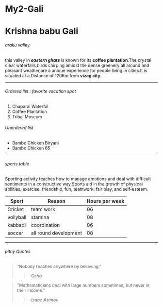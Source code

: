# My2-Gali

# Krishna babu Gali 

###### araku valley

this valley in ***eastern ghats*** is known for its **coffee plantation**.The crystal clear waterfalls,birds chirping amidst the dense greenery all around and pleasant weather,are a unique experience for people living in cities.It is situated at a Distance of 120Km from **vizag city**.

***************************************************

###### Ordered list : favorite vacation spot 

1. Chaparai Waterfal
2. Coffee Plantation
3. Tribal Museum

###### Unordered list

* Bambo Chicken Biryani
* Bambo Chicken 65

******************************************************************

###### sports table

Sporting activity teaches how to manage emotions and deal with difficult sentiments in a constructive way.Sports aid in the growth of physical abilities, exercise, friendship, fun, teamwork, fair play, and self-esteem.

| Sport     |      Reason          |  Hours per week  |
|   ------- |  ------------        |    -------       |
|Cricket    |team work             |      06          |
|vollyball  |stamina               |      08          |
|kabbadi    |coordination          |      06          |
|soccer     |all round development |      08          |

***********************************************************************

###### pithy Quotes

> “Nobody reaches anywhere by believing.”
  >> -*Osho*

> "Mathematicians deal with large numbers sometimes, but never in their income.”
  >> -*Isaac Asimov*





